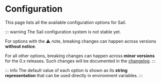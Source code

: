 # Configuration

This page lists all the available configuration options for Sail.

::: warning
The Sail configuration system is not stable yet.

For options with the ⚠ note, breaking changes can happen across versions **without notice**.

For all other options, breaking changes can happen across **minor versions** for the 0.x releases. Such changes will be documented in the [changelog](/reference/changelog/).
:::

::: info
The default value of each option is shown as its **string representation** that can be used directly in environment variables.
:::

<ConfigGroupList :groups="data" />

<script setup lang="ts">
import ConfigGroupList from '@theme/components/ConfigGroupList.vue';
import { data } from './index.data.ts';
</script>
